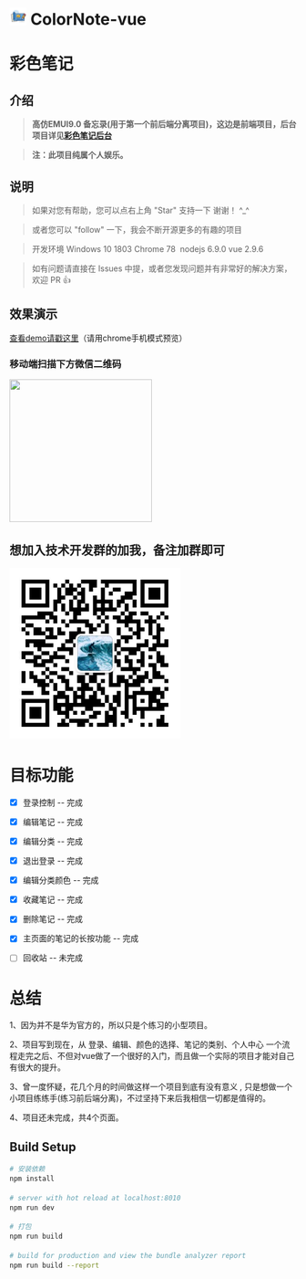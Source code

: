 
# <img src="https://raw.githubusercontent.com/PomZWJ/colornote-vue/master/static/fav2.png" width="30" height="30">  ColorNote-vue

# 彩色笔记

## 介绍
> **高仿EMUI9.0 备忘录(用于第一个前后端分离项目)，这边是前端项目，后台项目详见[彩色笔记后台](https://github.com/PomZWJ/ColorNote)**

> __注：此项目纯属个人娱乐。__

## 说明

>  如果对您有帮助，您可以点右上角 "Star" 支持一下 谢谢！ ^_^

>  或者您可以 "follow" 一下，我会不断开源更多的有趣的项目

>  开发环境 Windows 10 1803  Chrome 78  nodejs 6.9.0 vue 2.9.6

>  如有问题请直接在 Issues 中提，或者您发现问题并有非常好的解决方案，欢迎 PR 👍


## 效果演示

[查看demo请戳这里](http://colorfatty.club/)（请用chrome手机模式预览）

### 移动端扫描下方微信二维码

<img src="" width="250" height="250"/>

## 想加入技术开发群的加我，备注加群即可
<img src="https://raw.githubusercontent.com/PomZWJ/colornote-vue/master/screenshot/wx_icon.jpg" width="300" height="300"/>


# 目标功能
- [x] 登录控制 -- 完成
- [x] 编辑笔记 -- 完成
- [x] 编辑分类 -- 完成
- [x] 退出登录 -- 完成
- [x] 编辑分类颜色 -- 完成
- [x] 收藏笔记 -- 完成
- [x] 删除笔记 -- 完成
- [x] 主页面的笔记的长按功能 -- 完成
- [ ] 回收站 -- 未完成



# 总结

1、因为并不是华为官方的，所以只是个练习的小型项目。

2、项目写到现在，从 登录、编辑、颜色的选择、笔记的类别、个人中心 一个流程走完之后、不但对vue做了一个很好的入门，而且做一个实际的项目才能对自己有很大的提升。

3、曾一度怀疑，花几个月的时间做这样一个项目到底有没有意义 , 只是想做一个小项目练练手(练习前后端分离)，不过坚持下来后我相信一切都是值得的。

4、项目还未完成，共4个页面。



## Build Setup

``` bash
# 安装依赖
npm install

# server with hot reload at localhost:8010
npm run dev

# 打包
npm run build

# build for production and view the bundle analyzer report
npm run build --report
```

